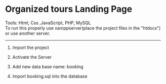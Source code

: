 # Organized tours Landing Page
Tools: Html, Css ,JavaScript, PHP, MySQL<br/>
To run this properly use xamppserver(place the project files in the "htdocs") or use another server.

-----------------------------------------------

1. Import the project

2. Activate the Server

3. Add new data base name: booking

4. Import booking.sql into the database

